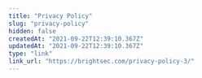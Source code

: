 ```yaml
---
title: "Privacy Policy"
slug: "privacy-policy"
hidden: false
createdAt: "2021-09-22T12:39:10.367Z"
updatedAt: "2021-09-22T12:39:10.367Z"
type: "link"
link_url: "https://brightsec.com/privacy-policy-3/"
---
```


